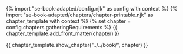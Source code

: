 <frontmatter>
{% import "se-book-adapted/config.njk" as config with context %}
{% import "se-book-adapted/chapters/chapter-printable.njk" as chapter_template with context %}
{% set chapter = config.chapters.gatheringRequirements %}
{{ chapter_template.add_front_matter(chapter) }}
</frontmatter>

{{ chapter_template.show_chapter("../../book/", chapter) }}